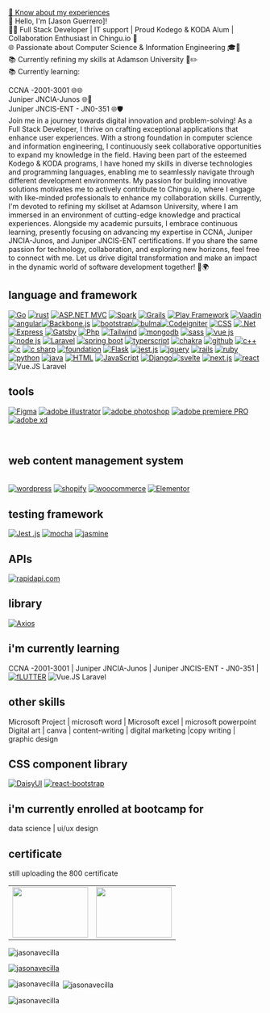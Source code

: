
<a href="https://www.canva.com/design/DAFrhpRSVNA/MTbYcqU46gb8NQUQImE0oQ/view?">📄 Know about my experiences</a><br>
👋 Hello, I'm [Jason Guerrero]!<br>
👨‍💻 Full Stack Developer | IT support | Proud Kodego & KODA Alum | Collaboration Enthusiast in Chingu.io 💼<br>
🌐 Passionate about Computer Science & Information Engineering 🎓🔬<br>
📚 Currently refining my skills at Adamson University 🎯✏️<br>
📚 Currently learning:<br>

CCNA -2001-3001 🌐🌐<br>
Juniper JNCIA-Junos 🌐🔐<br>
Juniper JNCIS-ENT - JN0-351 🌐🛡️<br>
Join me in a journey towards digital innovation and problem-solving! As a Full Stack Developer, I thrive on crafting exceptional applications that enhance user experiences. With a strong foundation in computer science and information engineering, I continuously seek collaborative opportunities to expand my knowledge in the field.
Having been part of the esteemed Kodego & KODA programs, I have honed my skills in diverse technologies and programming languages, enabling me to seamlessly navigate through different development environments. My passion for building innovative solutions motivates me to actively contribute to Chingu.io, where I engage with like-minded professionals to enhance my collaboration skills.
Currently, I'm devoted to refining my skillset at Adamson University, where I am immersed in an environment of cutting-edge knowledge and practical experiences. Alongside my academic pursuits, I embrace continuous learning, presently focusing on advancing my expertise in CCNA, Juniper JNCIA-Junos, and Juniper JNCIS-ENT certifications.
If you share the same passion for technology, collaboration, and exploring new horizons, feel free to connect with me. Let us drive digital transformation and make an impact in the dynamic world of software development together! 🚀🌍

<h2>language and framework</h2>
<a href='https://github.com/shivamkapasia0' target="_blank"><img alt='Go' src='https://img.shields.io/badge/Go_lang-100000?style=for-the-badge&logo=Go&logoColor=white&labelColor=black&color=black'/></a>
<a href='https://github.com/shivamkapasia0' target="_blank"><img alt='rust' src='https://img.shields.io/badge/rust-100000?style=for-the-badge&logo=rust&logoColor=white&labelColor=black&color=black'/></a>
<a href='https://github.com/shivamkapasia0' target="_blank"><img alt='ASP.NET MVC' src='https://img.shields.io/badge/ASP.NET_MVC-100000?style=for-the-badge&logo=ASP.NET MVC&logoColor=white&labelColor=black&color=black'/></a>
<a href='https://github.com/shivamkapasia0' target="_blank"><img alt='Spark' src='https://img.shields.io/badge/Spark-100000?style=for-the-badge&logo=Spark&logoColor=white&labelColor=black&color=black'/></a>
<a href='https://github.com/shivamkapasia0' target="_blank"><img alt='Grails' src='https://img.shields.io/badge/Grails-100000?style=for-the-badge&logo=Grails&logoColor=white&labelColor=black&color=black'/></a>
<a href='https://github.com/shivamkapasia0' target="_blank"><img alt='Play Framework' src='https://img.shields.io/badge/Play_Framework-100000?style=for-the-badge&logo=Play Framework&logoColor=white&labelColor=black&color=black'/></a>
<a href='https://github.com/shivamkapasia0' target="_blank"><img alt='Vaadin' src='https://img.shields.io/badge/Vaadin-100000?style=for-the-badge&logo=Vaadin&logoColor=white&labelColor=black&color=black'/></a>
<a href='https://github.com/shivamkapasia0' target="_blank"><img alt='angular' src='https://img.shields.io/badge/angular-100000?style=for-the-badge&logo=angular&logoColor=white&labelColor=black&color=black'/></a><a href='https://github.com/shivamkapasia0' target="_blank"><img alt='Backbone.js' src='https://img.shields.io/badge/backbone.js-100000?style=for-the-badge&logo=Backbone.js&logoColor=white&labelColor=black&color=black'/></a> <a href='https://github.com/shivamkapasia0' target="_blank"><img alt='bootstrap' src='https://img.shields.io/badge/bootstrap-100000?style=for-the-badge&logo=bootstrap&logoColor=white&labelColor=black&color=black'/></a><a href='https://github.com/shivamkapasia0' target="_blank"><img alt='bulma' src='https://img.shields.io/badge/bulma-100000?style=for-the-badge&logo=bulma&logoColor=white&labelColor=black&color=black'/></a><a href='https://github.com/shivamkapasia0' target="_blank"><img alt='Codeigniter' src='https://img.shields.io/badge/Codeigniter-100000?style=for-the-badge&logo=Codeigniter&logoColor=white&labelColor=black&color=black'/></a> <a href='https://github.com/shivamkapasia0' target="_blank"><img alt='CSS' src='https://img.shields.io/badge/CSS-100000?style=for-the-badge&logo=CSS&logoColor=white&labelColor=black&color=black'/></a>  <a href='https://github.com/shivamkapasia0' target="_blank"><img alt='.Net' src='https://img.shields.io/badge/.Net-100000?style=for-the-badge&logo=.Net&logoColor=white&labelColor=black&color=black'/></a>   <a href='https://github.com/shivamkapasia0' target="_blank"><img alt='Express' src='https://img.shields.io/badge/Express-100000?style=for-the-badge&logo=Express&logoColor=white&labelColor=black&color=black'/></a>  <a href='https://github.com/shivamkapasia0' target="_blank"><img alt='Gatsby' src='https://img.shields.io/badge/Gatsby-100000?style=for-the-badge&logo=Gatsby&logoColor=white&labelColor=black&color=black'/></a>  <a href='https://github.com/shivamkapasia0' target="_blank"><img alt='Php' src='https://img.shields.io/badge/Php-100000?style=for-the-badge&logo=Php&logoColor=white&labelColor=black&color=black'/></a> <a href='https://github.com/shivamkapasia0' target="_blank"><img alt='Tailwind' src='https://img.shields.io/badge/tailwind-100000?style=for-the-badge&logo=Tailwind&logoColor=white&labelColor=black&color=black'/></a>  <a href='https://github.com/shivamkapasia0' target="_blank"><img alt='mongodb' src='https://img.shields.io/badge/mongodb-100000?style=for-the-badge&logo=mongodb&logoColor=white&labelColor=black&color=black'/></a>   <a href='https://github.com/shivamkapasia0' target="_blank"><img alt='sass' src='https://img.shields.io/badge/sass-100000?style=for-the-badge&logo=sass&logoColor=white&labelColor=black&color=black'/></a>   <a href='https://github.com/shivamkapasia0' target="_blank"><img alt='vue js' src='https://img.shields.io/badge/vue_js-100000?style=for-the-badge&logo=vue js&logoColor=white&labelColor=black&color=black'/></a>  <a href='https://github.com/shivamkapasia0' target="_blank"><img alt='node js' src='https://img.shields.io/badge/node_js-100000?style=for-the-badge&logo=node js&logoColor=white&labelColor=black&color=black'/></a>   <a href='https://github.com/shivamkapasia0' target="_blank"><img alt='Laravel' src='https://img.shields.io/badge/Laravel-100000?style=for-the-badge&logo=Laravel&logoColor=white&labelColor=black&color=black'/></a>  <a href='https://github.com/shivamkapasia0' target="_blank"><img alt='spring boot' src='https://img.shields.io/badge/spring_boot-100000?style=for-the-badge&logo=spring boot&logoColor=white&labelColor=black&color=black'/></a>   <a href='https://github.com/shivamkapasia0' target="_blank"><img alt='typerscript' src='https://img.shields.io/badge/typerscript-100000?style=for-the-badge&logo=typerscript&logoColor=white&labelColor=black&color=black'/></a>   <a href='https://github.com/shivamkapasia0' target="_blank"><img alt='chakra' src='https://img.shields.io/badge/chakra-100000?style=for-the-badge&logo=chakra&logoColor=white&labelColor=black&color=black'/></a>   <a href='https://github.com/shivamkapasia0' target="_blank"><img alt='github' src='https://img.shields.io/badge/github-100000?style=for-the-badge&logo=github&logoColor=white&labelColor=black&color=black'/></a>   <a href='https://github.com/shivamkapasia0' target="_blank"><img alt='c++' src='https://img.shields.io/badge/c++-100000?style=for-the-badge&logo=c++&logoColor=white&labelColor=black&color=black'/></a>   <a href='https://github.com/shivamkapasia0' target="_blank"><img alt='c' src='https://img.shields.io/badge/C-100000?style=for-the-badge&logo=c&logoColor=white&labelColor=black&color=black'/></a>  <a href='https://github.com/shivamkapasia0' target="_blank"><img alt='c sharp' src='https://img.shields.io/badge/c_sharp-100000?style=for-the-badge&logo=c sharp&logoColor=white&labelColor=black&color=black'/></a>  <a href='https://github.com/shivamkapasia0' target="_blank"><img alt='foundation' src='https://img.shields.io/badge/foundation-100000?style=for-the-badge&logo=foundation&logoColor=white&labelColor=black&color=black'/></a>    <a href='https://github.com/shivamkapasia0' target="_blank"><img alt='Flask' src='https://img.shields.io/badge/Flask-100000?style=for-the-badge&logo=Flask&logoColor=white&labelColor=black&color=black'/></a>   <a href='https://github.com/shivamkapasia0' target="_blank"><img alt='jest.js' src='https://img.shields.io/badge/jest.js-100000?style=for-the-badge&logo=jest.js&logoColor=white&labelColor=black&color=black'/></a> <a href='https://github.com/shivamkapasia0' target="_blank"><img alt='jquery' src='https://img.shields.io/badge/jquery-100000?style=for-the-badge&logo=jquery&logoColor=white&labelColor=black&color=black'/></a>   <a href='https://github.com/shivamkapasia0' target="_blank"><img alt='rails' src='https://img.shields.io/badge/rails-100000?style=for-the-badge&logo=rails&logoColor=white&labelColor=black&color=black'/></a> <a href='https://github.com/shivamkapasia0' target="_blank"><img alt='ruby' src='https://img.shields.io/badge/rails-100000?style=for-the-badge&logo=ruby&logoColor=white&labelColor=black&color=black'/></a> <a href='https://github.com/shivamkapasia0' target="_blank"><img alt='python' src='https://img.shields.io/badge/python-100000?style=for-the-badge&logo=python&logoColor=white&labelColor=black&color=black'/></a> <a href='https://github.com/shivamkapasia0' target="_blank"><img alt='java' src='https://img.shields.io/badge/java-100000?style=for-the-badge&logo=java&logoColor=white&labelColor=black&color=black'/></a>  <a href='https://github.com/shivamkapasia0' target="_blank"><img alt='HTML' src='https://img.shields.io/badge/HTML-100000?style=for-the-badge&logo=HTML&logoColor=white&labelColor=black&color=black'/></a>   <a href='https://github.com/shivamkapasia0' target="_blank"><img alt='JavaScript' src='https://img.shields.io/badge/JavaScript-100000?style=for-the-badge&logo=JavaScript&logoColor=white&labelColor=black&color=black'/></a>     <a href='https://github.com/shivamkapasia0' target="_blank"><img alt='Django' src='https://img.shields.io/badge/Django-100000?style=for-the-badge&logo=Django&logoColor=white&labelColor=black&color=black'/></a><a href='https://github.com/shivamkapasia0' target="_blank"><img alt='svelte' src='https://img.shields.io/badge/svelte-100000?style=for-the-badge&logo=svelte&logoColor=white&labelColor=black&color=black'/></a> 
<a href='https://github.com/shivamkapasia0' target="_blank"><img alt='next.js' src='https://img.shields.io/badge/next_js-100000?style=for-the-badge&logo=next.js&logoColor=white&labelColor=black&color=black'/></a>
<a href='https://github.com/shivamkapasia0' target="_blank"><img alt='react' src='https://img.shields.io/badge/reactnative-100000?style=for-the-badge&logo=react&logoColor=white&labelColor=black&color=black'/></a>
<img alt='Vue.JS Laravel' src='https://img.shields.io/badge/Vue.JS Laravel-black.svg?style=for-the-badge&logo=Vue.JS&logoColor' /><br>  <h2>tools</h2>  
<a href='https://github.com/shivamkapasia0' target="_blank"><img alt='Figma' src='https://img.shields.io/badge/Figma-100000?style=for-the-badge&logo=Figma&logoColor=white&labelColor=black&color=black'/></a>
<a href='https://github.com/shivamkapasia0' target="_blank"><img alt='adobe illustrator' src='https://img.shields.io/badge/adobe_illustrator-100000?style=for-the-badge&logo=adobe illustrator&logoColor=white&labelColor=black&color=black'/></a>
<a href='https://github.com/shivamkapasia0' target="_blank"><img alt='adobe photoshop' src='https://img.shields.io/badge/adobe_photoshop-100000?style=for-the-badge&logo=adobe photoshop&logoColor=white&labelColor=black&color=black'/></a>
<a href='https://github.com/shivamkapasia0' target="_blank"><img alt='adobe premiere PRO' src='https://img.shields.io/badge/adobe_premiere pro-100000?style=for-the-badge&logo=adobe premiere PRO&logoColor=white&labelColor=black&color=black'/></a>
<a href='https://github.com/shivamkapasia0' target="_blank"><img alt='adobe xd' src='https://img.shields.io/badge/adobe_xd-100000?style=for-the-badge&logo=adobe xd&logoColor=white&labelColor=black&color=black'/></a>


  <br>  <h2> web content management system</h2>  
  <a href='https://github.com/shivamkapasia0' target="_blank"><img alt='wordpress' src='https://img.shields.io/badge/wordpress-100000?style=for-the-badge&logo=wordpress&logoColor=white&labelColor=black&color=black'/></a>
  <a href='https://github.com/shivamkapasia0' target="_blank"><img alt='shopify' src='https://img.shields.io/badge/shopify-100000?style=for-the-badge&logo=shopify&logoColor=white&labelColor=black&color=black'/></a>
  <a href='https://github.com/shivamkapasia0' target="_blank"><img alt='woocommerce' src='https://img.shields.io/badge/woocommerce-100000?style=for-the-badge&logo=woocommerce&logoColor=white&labelColor=black&color=black'/></a>
  <a href='https://github.com/shivamkapasia0' target="_blank"><img alt='Elementor' src='https://img.shields.io/badge/Elementor-100000?style=for-the-badge&logo=Elementor&logoColor=white&labelColor=black&color=black'/></a><br>
  <h2>testing framework</h2>
  <a href='https://github.com/shivamkapasia0' target="_blank"><img alt='Jest .js' src='https://img.shields.io/badge/Jest_.js-100000?style=for-the-badge&logo=Jest .js&logoColor=white&labelColor=black&color=black'/></a>
  <a href='https://github.com/shivamkapasia0' target="_blank"><img alt='mocha' src='https://img.shields.io/badge/mocha-100000?style=for-the-badge&logo=mocha&logoColor=white&labelColor=black&color=black'/></a>
  <a href='https://github.com/shivamkapasia0' target="_blank"><img alt='jasmine' src='https://img.shields.io/badge/jasmine-100000?style=for-the-badge&logo=jasmine&logoColor=white&labelColor=black&color=black'/></a>
  <br> 
<H2>APIs </H2>
  <a href='https://rapidapi.com/' target="_blank"><img alt='rapidapi.com' src='https://img.shields.io/badge/rapidapi-100000?style=for-the-badge&logo=rapidapi.com&logoColor=white&labelColor=black&color=black'/></a><br>
  <H2>library  </H2>
  <a href='https://github.com/shivamkapasia0' target="_blank"><img alt='Axios' src='https://img.shields.io/badge/Axios-100000?style=for-the-badge&logo=Axios&logoColor=white&labelColor=black&color=black'/></a>
      <H2> i'm currently learning  </H2>
      CCNA -2001-3001 | Juniper JNCIA-Junos  |
Juniper JNCIS-ENT - JN0-351  | <a href='https://github.com/shivamkapasia0' target="_blank"><img alt='fLUTTER' src='https://img.shields.io/badge/fLUTTER-100000?style=for-the-badge&logo=fLUTTER&logoColor=white&labelColor=black&color=black'/></a>
<img alt='Vue.JS Laravel' src='https://img.shields.io/badge/Vue.JS Laravel-black.svg?style=for-the-badge&logo=Vue.JS&logoColor' />
    <H2> other skills  </H2>
   Microsoft Project | microsoft  word    | Microsoft excel  | microsoft  powerpoint Digital art  | canva   | content-writing  | digital marketing  |copy writing | graphic design
     <br> <h2>CSS component library</h2>  
     <a href='https://github.com/shivamkapasia0' target="_blank"><img alt='DaisyUI' src='https://img.shields.io/badge/DaisyUI-100000?style=for-the-badge&logo=DaisyUI&logoColor=white&labelColor=black&color=black'/></a>
     <a href='https://github.com/shivamkapasia0' target="_blank"><img alt='react-bootstrap' src='https://img.shields.io/badge/react-bootstrap-100000?style=for-the-badge&logo=react-bootstrap&logoColor=white&labelColor=black&color=black'/></a>
     <h2> i'm currently enrolled at bootcamp for</h2> 
     data science | ui/ux design
  <br> <h2>certificate</h2>  
  <p> still uploading the 800 certificate</p>  
<table>
  <tr>
<td><img src="https://scontent.fmnl33-1.fna.fbcdn.net/v/t1.15752-9/382244389_1345456619725329_5611168585366587509_n.jpg?_nc_cat=102&ccb=1-7&_nc_sid=ae9488&_nc_ohc=ADVhk3DISpgAX_W_Sfw&_nc_ht=scontent.fmnl33-1.fna&oh=03_AdQdr89kRsoZz8A1AZccKUztLK7mTTNtKgpuVnJMga2QbA&oe=6544728F" alt="" width="150" height="100">
</td>
       <td><img src="https://scontent.fmnl33-4.fna.fbcdn.net/v/t1.15752-9/384531107_814062557166726_6174014987154768819_n.jpg?stp=dst-jpg_s2048x2048&_nc_cat=111&ccb=1-7&_nc_sid=ae9488&_nc_ohc=i1DicYLszvkAX9KPU_X&_nc_ht=scontent.fmnl33-4.fna&oh=03_AdR1CzBjLUlfGLu29UijdDpise1ZnJkvOO0_rEfcv-BI_Q&oe=65475076" alt="" width="150" height="100">

  </tr>
</table>
    
<p align="left"> <img src="https://komarev.com/ghpvc/?username=jasonavecilla&label=Profile%20views&color=0e75b6&style=flat" alt="jasonavecilla" /> </p> <p align="left"> <a href="https://github.com/ryo-ma/github-profile-trophy"><img src="https://github-profile-trophy.vercel.app/?username=jasonavecilla" alt="jasonavecilla" /></a>  <p align="left"> </p></a> </p> <p><img align="left" src="https://github-readme-stats.vercel.app/api/top-langs?username=jasonavecilla&show_icons=true&locale=en&layout=compact" alt="jasonavecilla" /></p> <p>&nbsp;<img align="center" src="https://github-readme-stats.vercel.app/api?username=jasonavecilla&show_icons=true&locale=en" alt="jasonavecilla" /></p> <p><img align="center" src="https://github-readme-streak-stats.herokuapp.com/?user=jasonavecilla&" alt="jasonavecilla" /></p>


